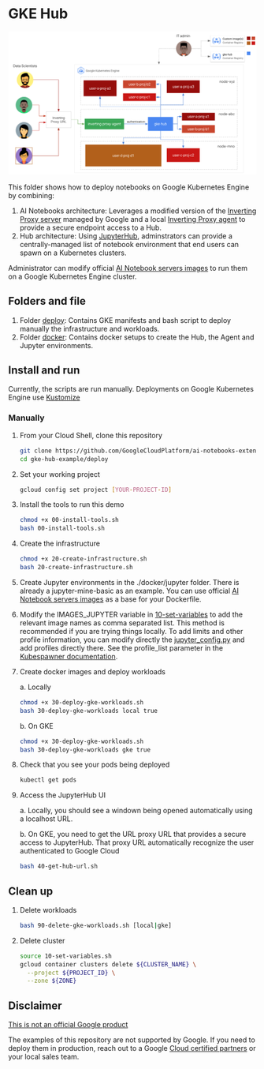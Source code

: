 # GKE Hub

![gke-hub-guide-architecture](../_images/gke-hub-guide-architecture.png)

This folder shows how to deploy notebooks on Google Kubernetes Engine by combining:

1. AI Notebooks architecture: Leverages a modified version of the [Inverting Proxy server][proxy_server] managed by Google and a local [Inverting Proxy agent][proxy_agent] to provide a secure endpoint access to a Hub.
1. Hub architecture: Using [JupyterHub][jupyterhub], adminstrators can provide a centrally-managed list of notebook environment that end users can spawn on a Kubernetes clusters. 

Administrator can modify official [AI Notebook servers images][ain] to run them on a Google Kubernetes Engine cluster.

## Folders and file

1. Folder [deploy](./deploy): Contains GKE manifests and bash script to deploy manually the infrastructure and workloads.
1. Folder [docker](./docker): Contains docker setups to create the Hub, the Agent and Jupyter environments.

## Install and run

Currently, the scripts are run manually. Deployments on Google Kubernetes Engine use [Kustomize][kustomize]

### Manually

1. From your Cloud Shell, clone this repository

    ```sh 
    git clone https://github.com/GoogleCloudPlatform/ai-notebooks-extended.git
    cd gke-hub-example/deploy
    ```

1. Set your working project

    ```sh
    gcloud config set project [YOUR-PROJECT-ID]
    ```

1. Install the tools to run this demo

    ```sh
    chmod +x 00-install-tools.sh
    bash 00-install-tools.sh
    ```

1. Create the infrastructure

    ```sh
    chmod +x 20-create-infrastructure.sh
    bash 20-create-infrastructure.sh
    ```

1. Create Jupyter environments in the ./docker/jupyter folder. There is already a jupyter-mine-basic as an example. You can use official [AI Notebook servers images][ain] as a base for your Dockerfile.

1. Modify the IMAGES_JUPYTER variable in [10-set-variables](set_variables) to add the relevant image names as comma separated list. This method is recommended if you are trying things locally. To add limits and other profile information, you can modify directly the [jupyter_config.py](jupyter_config) and add profiles directly there. See the profile_list parameter in the [Kubespawner documentation](https://jupyterhub-kubespawner.readthedocs.io/en/latest/spawner.html).

1. Create docker images and deploy workloads

    a. Locally

    ```sh
    chmod +x 30-deploy-gke-workloads.sh
    bash 30-deploy-gke-workloads local true
    ```
    
    b. On GKE

    ```sh
    chmod +x 30-deploy-gke-workloads.sh
    bash 30-deploy-gke-workloads gke true
    ```

1. Check that you see your pods being deployed

    ```sh
    kubectl get pods
    ```

1. Access the JupyterHub UI

    a. Locally, you should see a windown being opened automatically using a localhost URL.

    b. On GKE, you need to get the URL proxy URL that provides a secure access to JupyterHub. That proxy URL automatically recognize the user authenticated to Google Cloud

    ```sh
    bash 40-get-hub-url.sh
    ```

## Clean up

1. Delete workloads

    ```sh
    bash 90-delete-gke-workloads.sh [local|gke]
    ```

1. Delete cluster

    ```sh
    source 10-set-variables.sh
    gcloud container clusters delete ${CLUSTER_NAME} \
      --project ${PROJECT_ID} \
      --zone ${ZONE}
    ```


## Disclaimer

[This is not an official Google product](https://opensource.google.com/docs/releasing/publishing/#disclaimer)

The examples of this repository are not supported by Google. If you need to deploy them in production, reach out to a Google [Cloud certified partners](partners) or your local sales team.

[proxy_server]: https://github.com/google/inverting-proxy/tree/master/server
[proxy_agent]: https://github.com/google/inverting-proxy/tree/master/agent
[jupyterhub]: https://jupyter.org/hub
[ain]: https://cloud.google.com/ai-platform/deep-learning-containers/docs/choosing-container#choose_a_container_image_type
[set_variables]: .deploy/manually/10-set-variables.sh
[jupyter_config]: ./docker/jupyter_config.py
[kustomize]: https://kustomize.io/
